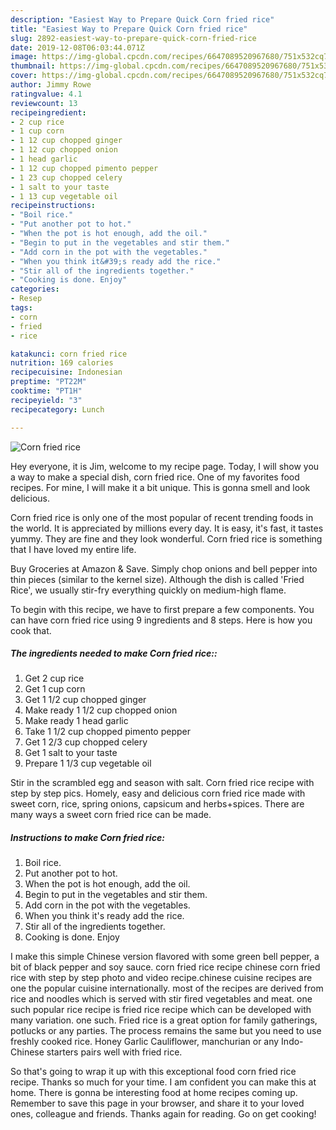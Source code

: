 ```yaml
---
description: "Easiest Way to Prepare Quick Corn fried rice"
title: "Easiest Way to Prepare Quick Corn fried rice"
slug: 2892-easiest-way-to-prepare-quick-corn-fried-rice
date: 2019-12-08T06:03:44.071Z
image: https://img-global.cpcdn.com/recipes/6647089520967680/751x532cq70/corn-fried-rice-recipe-main-photo.jpg
thumbnail: https://img-global.cpcdn.com/recipes/6647089520967680/751x532cq70/corn-fried-rice-recipe-main-photo.jpg
cover: https://img-global.cpcdn.com/recipes/6647089520967680/751x532cq70/corn-fried-rice-recipe-main-photo.jpg
author: Jimmy Rowe
ratingvalue: 4.1
reviewcount: 13
recipeingredient:
- 2 cup rice
- 1 cup corn
- 1 12 cup chopped ginger
- 1 12 cup chopped onion
- 1 head garlic
- 1 12 cup chopped pimento pepper
- 1 23 cup chopped celery
- 1 salt to your taste
- 1 13 cup vegetable oil
recipeinstructions:
- "Boil rice."
- "Put another pot to hot."
- "When the pot is hot enough, add the oil."
- "Begin to put in the vegetables and stir them."
- "Add corn in the pot with the vegetables."
- "When you think it&#39;s ready add the rice."
- "Stir all of the ingredients together."
- "Cooking is done. Enjoy"
categories:
- Resep
tags:
- corn
- fried
- rice

katakunci: corn fried rice
nutrition: 169 calories
recipecuisine: Indonesian
preptime: "PT22M"
cooktime: "PT1H"
recipeyield: "3"
recipecategory: Lunch

---
```



![Corn fried rice](https://img-global.cpcdn.com/recipes/6647089520967680/751x532cq70/corn-fried-rice-recipe-main-photo.jpg)

Hey everyone, it is Jim, welcome to my recipe page. Today, I will show you a way to make a special dish, corn fried rice. One of my favorites food recipes. For mine, I will make it a bit unique. This is gonna smell and look delicious.

Corn fried rice is only one of the most popular of recent trending foods in the world. It is appreciated by millions every day. It is easy, it's fast, it tastes yummy. They are fine and they look wonderful. Corn fried rice is something that I have loved my entire life.

Buy Groceries at Amazon &amp; Save. Simply chop onions and bell pepper into thin pieces (similar to the kernel size). Although the dish is called &#39;Fried Rice&#39;, we usually stir-fry everything quickly on medium-high flame.


To begin with this recipe, we have to first prepare a few components. You can have corn fried rice using 9 ingredients and 8 steps. Here is how you cook that.

##### The ingredients needed to make Corn fried rice::

1. Get 2 cup rice
1. Get 1 cup corn
1. Get 1 1/2 cup chopped ginger
1. Make ready 1 1/2 cup chopped onion
1. Make ready 1 head garlic
1. Take 1 1/2 cup chopped pimento pepper
1. Get 1 2/3 cup chopped celery
1. Get 1 salt to your taste
1. Prepare 1 1/3 cup vegetable oil


Stir in the scrambled egg and season with salt. Corn fried rice recipe with step by step pics. Homely, easy and delicious corn fried rice made with sweet corn, rice, spring onions, capsicum and herbs+spices. There are many ways a sweet corn fried rice can be made. 

##### Instructions to make Corn fried rice:

1. Boil rice.
1. Put another pot to hot.
1. When the pot is hot enough, add the oil.
1. Begin to put in the vegetables and stir them.
1. Add corn in the pot with the vegetables.
1. When you think it&#39;s ready add the rice.
1. Stir all of the ingredients together.
1. Cooking is done. Enjoy


I make this simple Chinese version flavored with some green bell pepper, a bit of black pepper and soy sauce. corn fried rice recipe chinese corn fried rice with step by step photo and video recipe.chinese cuisine recipes are one the popular cuisine internationally. most of the recipes are derived from rice and noodles which is served with stir fired vegetables and meat. one such popular rice recipe is fried rice recipe which can be developed with many variation. one such. Fried rice is a great option for family gatherings, potlucks or any parties. The process remains the same but you need to use freshly cooked rice. Honey Garlic Cauliflower, manchurian or any Indo-Chinese starters pairs well with fried rice. 

So that's going to wrap it up with this exceptional food corn fried rice recipe. Thanks so much for your time. I am confident you can make this at home. There is gonna be interesting food at home recipes coming up. Remember to save this page in your browser, and share it to your loved ones, colleague and friends. Thanks again for reading. Go on get cooking!
